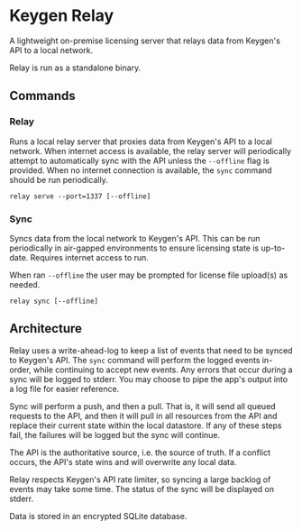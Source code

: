 # Keygen Relay

A lightweight on-premise licensing server that relays data from Keygen's API to a local network.

Relay is run as a standalone binary.

## Commands

### Relay

Runs a local relay server that proxies data from Keygen's API to a local network. When internet
access is available, the relay server will periodically attempt to automatically sync with the
API unless the `--offline` flag is provided. When no internet connection is available, the
`sync` command should be run periodically.

```
relay serve --port=1337 [--offline]
```

### Sync

Syncs data from the local network to Keygen's API. This can be run periodically in air-gapped
environments to ensure licensing state is up-to-date. Requires internet access to run.

When ran `--offline` the user may be prompted for license file upload(s) as needed.

```
relay sync [--offline]
```

## Architecture

Relay uses a write-ahead-log to keep a list of events that need to be synced to Keygen's API.
The `sync` command will perform the logged events in-order, while continuing to accept new
events. Any errors that occur during a sync will be logged to stderr. You may choose to pipe
the app's output into a log file for easier reference.

Sync will perform a push, and then a pull. That is, it will send all queued requests to the
API, and then it will pull in all resources from the API and replace their current state
within the local datastore. If any of these steps fail, the failures will be logged but
the sync will continue.

The API is the authoritative source, i.e. the source of truth. If a conflict occurs, the
API's state wins and will overwrite any local data.

Relay respects Keygen's API rate limiter, so syncing a large backlog of events may take
some time. The status of the sync will be displayed on stderr.

Data is stored in an encrypted SQLite database.
